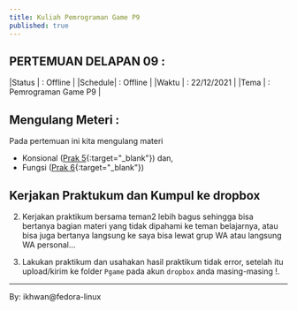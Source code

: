 ```yaml
---
title: Kuliah Pemrograman Game P9
published: true
---
```


## PERTEMUAN DELAPAN 09 :

|Status  | : Offline                      |
|Schedule| : Offline                      |
|Waktu   | : 22/12/2021                  |
|Tema    | : Pemrograman Game P9     |

## Mengulang Meteri :
Pada pertemuan ini kita mengulang materi 
* Konsional ([Prak 5](KuliahPGame-P5.html){:target="_blank"}) dan,
* Fungsi ([Prak 6](KuliahPGame-P6.html){:target="_blank"})


## Kerjakan Praktukum dan Kumpul ke dropbox

2. Kerjakan praktikum bersama teman2 lebih bagus sehingga bisa bertanya bagian materi yang tidak dipahami ke teman belajarnya, atau bisa juga bertanya langsung ke saya bisa lewat grup WA atau langsung WA personal...

3. Lakukan praktikum dan usahakan hasil praktikum tidak error, setelah itu upload/kirim ke folder `Pgame` pada akun `dropbox` anda masing-masing !.


---
By: ikhwan@fedora-linux
